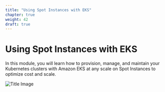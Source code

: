 ```yaml
---
title: "Using Spot Instances with EKS"
chapter: true
weight: 42
draft: true
---
```


# Using Spot Instances with EKS

In this module, you will learn how to provision, manage, and maintain your Kubernetes clusters with Amazon EKS at any scale on Spot Instances to optimize cost and scale.

![Title Image](/images/spotworkers/spot_diagram.png)
